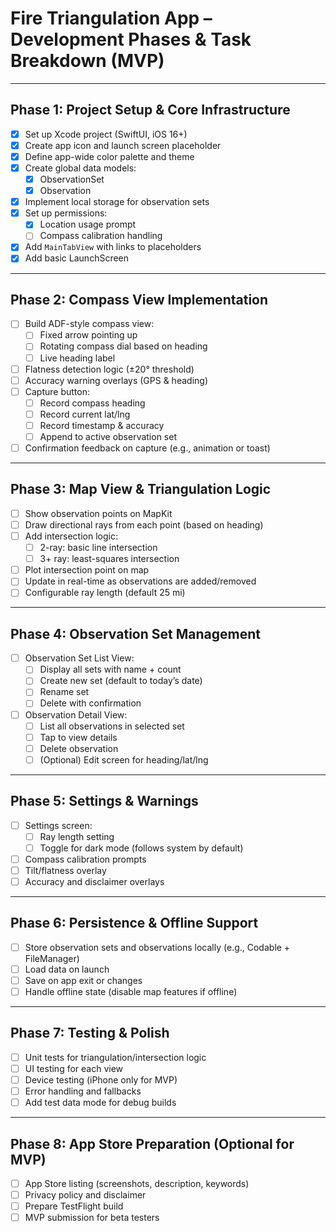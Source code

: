 # Fire Triangulation App – Development Phases & Task Breakdown (MVP)

---

## Phase 1: Project Setup & Core Infrastructure

- [x] Set up Xcode project (SwiftUI, iOS 16+)
- [x] Create app icon and launch screen placeholder
- [x] Define app-wide color palette and theme
- [x] Create global data models:
  - [x] ObservationSet
  - [x] Observation
- [x] Implement local storage for observation sets
- [x] Set up permissions:
  - [x] Location usage prompt
  - [ ] Compass calibration handling
- [x] Add `MainTabView` with links to placeholders
- [x] Add basic LaunchScreen

---

## Phase 2: Compass View Implementation

- [ ] Build ADF-style compass view:
  - [ ] Fixed arrow pointing up
  - [ ] Rotating compass dial based on heading
  - [ ] Live heading label
- [ ] Flatness detection logic (±20° threshold)
- [ ] Accuracy warning overlays (GPS & heading)
- [ ] Capture button:
  - [ ] Record compass heading
  - [ ] Record current lat/lng
  - [ ] Record timestamp & accuracy
  - [ ] Append to active observation set
- [ ] Confirmation feedback on capture (e.g., animation or toast)

---

## Phase 3: Map View & Triangulation Logic

- [ ] Show observation points on MapKit
- [ ] Draw directional rays from each point (based on heading)
- [ ] Add intersection logic:
  - [ ] 2-ray: basic line intersection
  - [ ] 3+ ray: least-squares intersection
- [ ] Plot intersection point on map
- [ ] Update in real-time as observations are added/removed
- [ ] Configurable ray length (default 25 mi)

---

## Phase 4: Observation Set Management

- [ ] Observation Set List View:
  - [ ] Display all sets with name + count
  - [ ] Create new set (default to today’s date)
  - [ ] Rename set
  - [ ] Delete with confirmation
- [ ] Observation Detail View:
  - [ ] List all observations in selected set
  - [ ] Tap to view details
  - [ ] Delete observation
  - [ ] (Optional) Edit screen for heading/lat/lng

---

## Phase 5: Settings & Warnings

- [ ] Settings screen:
  - [ ] Ray length setting
  - [ ] Toggle for dark mode (follows system by default)
- [ ] Compass calibration prompts
- [ ] Tilt/flatness overlay
- [ ] Accuracy and disclaimer overlays

---

## Phase 6: Persistence & Offline Support

- [ ] Store observation sets and observations locally (e.g., Codable + FileManager)
- [ ] Load data on launch
- [ ] Save on app exit or changes
- [ ] Handle offline state (disable map features if offline)

---

## Phase 7: Testing & Polish

- [ ] Unit tests for triangulation/intersection logic
- [ ] UI testing for each view
- [ ] Device testing (iPhone only for MVP)
- [ ] Error handling and fallbacks
- [ ] Add test data mode for debug builds

---

## Phase 8: App Store Preparation (Optional for MVP)

- [ ] App Store listing (screenshots, description, keywords)
- [ ] Privacy policy and disclaimer
- [ ] Prepare TestFlight build
- [ ] MVP submission for beta testers
